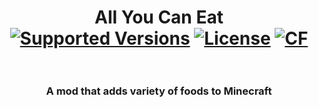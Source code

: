 <h1 align="center">All You Can Eat<br>
	<a href="https://www.curseforge.com/minecraft/mc-mods/allyoucaneat/files"><img src="https://img.shields.io/badge/Available%20for-MC%201.18-c70039" alt="Supported Versions"></a>
	<a href="https://github.com/ItamarDenkberg/All-You-Can-Eat/blob/master/LICENSE"><img src="https://img.shields.io/github/license/ItamarDenkberg/All-You-Can-Eat?style=flat&color=900c3f" alt="License"></a>
	<a href="https://www.curseforge.com/minecraft/mc-mods/all-you-can-eat"><img src="http://cf.way2muchnoise.eu/494854.svg" alt="CF"></a><br><br>
</h1>
<h3 align="center">A mod that adds variety of foods to Minecraft</h3>
